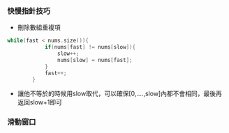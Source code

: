 ### 快慢指針技巧

- 刪除數組重複項

```C++
while(fast < nums.size()){
            if(nums[fast] != nums[slow]){
                slow++;
                nums[slow] = nums[fast];
            }
            fast++;
        }
```
- 讓他不等於的時候用slow取代，可以確保[0,....,slow]內都不會相同，最後再返回slow+1即可

### 滑動窗口

